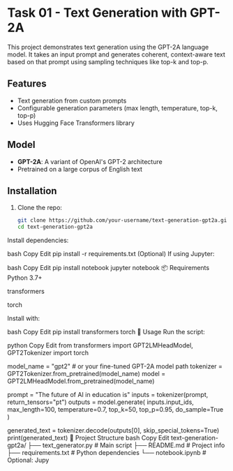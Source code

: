 # Task 01 - Text Generation with GPT-2A

This project demonstrates text generation using the GPT-2A language model. It takes an input prompt and generates coherent, context-aware text based on that prompt using sampling techniques like top-k and top-p.

## Features

- Text generation from custom prompts
- Configurable generation parameters (max length, temperature, top-k, top-p)
- Uses Hugging Face Transformers library

## Model

- **GPT-2A**: A variant of OpenAI's GPT-2 architecture
- Pretrained on a large corpus of English text

## Installation

1. Clone the repo:
   ```bash
   git clone https://github.com/your-username/text-generation-gpt2a.git
   cd text-generation-gpt2a

Install dependencies:

bash
Copy
Edit
pip install -r requirements.txt
(Optional) If using Jupyter:

bash
Copy
Edit
pip install notebook
jupyter notebook
📦 Requirements
Python 3.7+

transformers

torch

Install with:

bash
Copy
Edit
pip install transformers torch
📝 Usage
Run the script:

python
Copy
Edit
from transformers import GPT2LMHeadModel, GPT2Tokenizer
import torch

model_name = "gpt2"  # or your fine-tuned GPT-2A model path
tokenizer = GPT2Tokenizer.from_pretrained(model_name)
model = GPT2LMHeadModel.from_pretrained(model_name)

prompt = "The future of AI in education is"
inputs = tokenizer(prompt, return_tensors="pt")
outputs = model.generate(
    inputs.input_ids,
    max_length=100,
    temperature=0.7,
    top_k=50,
    top_p=0.95,
    do_sample=True
)

generated_text = tokenizer.decode(outputs[0], skip_special_tokens=True)
print(generated_text)
📂 Project Structure
bash
Copy
Edit
text-generation-gpt2a/
├── text_generator.py       # Main script
├── README.md               # Project info
├── requirements.txt        # Python dependencies
└── notebook.ipynb          # Optional: Jupy
